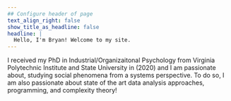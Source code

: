 ```yaml
---
## Configure header of page
text_align_right: false
show_title_as_headline: false
headline: |
  Hello, I'm Bryan! Welcome to my site.
---
```


<!-- this is a subheadline -->
I received my PhD in Industrial/Organizaitonal Psychology from Virginia Polytechnic Institute and State University in (2020) and I am passionate about, studying social phenomena from a systems perspective. To do so, I am also passionate about state of the art data analysis approaches, programming, and complexity theory!
